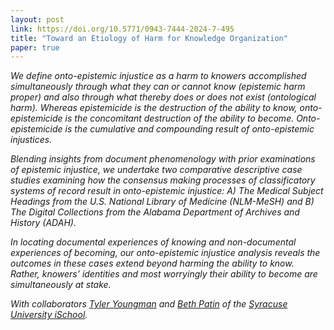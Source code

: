 ```yaml
---
layout: post
link: https://doi.org/10.5771/0943-7444-2024-7-495
title: "Toward an Etiology of Harm for Knowledge Organization"
paper: true
---
```


*We define onto-epistemic injustice
as a harm to knowers accomplished simultaneously through what they can or cannot know (epistemic harm proper) and also through what
thereby does or does not exist (ontological harm). Whereas epistemicide is the destruction of the ability to know, onto-epistemicide is the
concomitant destruction of the ability to become. Onto-epistemicide is the cumulative and compounding result of onto-epistemic injustices.*

*Blending insights from document phenomenology with prior examinations of epistemic injustice, we undertake two comparative descriptive
case studies examining how the consensus making processes of classificatory systems of record result in onto-epistemic injustice: 
A) The Medical Subject Headings from the U.S. National Library of Medicine (NLM-MeSH) and 
B) The Digital Collections from the Alabama Department of Archives and History (ADAH).* 

*In locating documental experiences of knowing and non-documental experiences of becoming, our
onto-epistemic injustice analysis reveals the outcomes in these cases extend beyond harming the ability to know. Rather, knowers’ identities
and most worryingly their ability to become are simultaneously at stake.*

*With collaborators [Tyler Youngman](https://scholar.google.com/citations?user=Rmm0jewAAAAJ&hl=en) and [Beth Patin](https://scholar.google.com/citations?user=XCEu8XwAAAAJ&hl=en) of the [Syracuse University iSchool](https://ischool.syracuse.edu/).*
